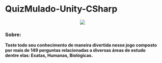# QuizMulado-Unity-CSharp
<div align="center">
<a href="url"><img src=
"https://lh3.googleusercontent.com/jLYtM1ABWTqeU4WtilTiCwnzGyADjmbE8xvezUrMyx5QbDp4LUnhZ0kFilBuoUpRDaDIJUCedRQ=s650" 
align="bottom"></a>
</div>

<h3>Sobre:</h3> 
<b>Teste todo seu conhecimento de maneira divertida nesse jogo composto por mais de 149 perguntas 
relacionadas a diversas áreas de estudo dentre elas: Exatas, Humanas, Biológicas.</b>


